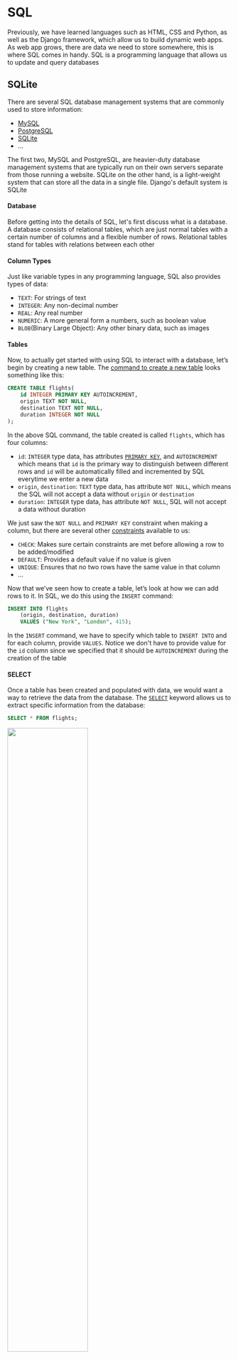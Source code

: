 # SQL

Previously, we have learned languages such as HTML, CSS and Python, as well as the Django framework, which allow us to build dynamic web apps. As web app grows, there are data we need to store somewhere, this is where SQL comes in handy. SQL is a programming language that allows us to update and query databases

## SQLite

There are several SQL database management systems that are commonly used to store information:

- [MySQL](https://www.mysql.com/)
- [PostgreSQL](https://www.postgresql.org/)
- [SQLite](https://www.sqlite.org/index.html)
- ...

The first two, MySQL and PostgreSQL, are heavier-duty database management systems that are typically run on their own servers separate from those running a website. SQLite on the other hand, is a light-weight system that can store all the data in a single file. Django's default system is SQLite

#### Database

Before getting into the details of SQL, let's first discuss what is a database. A database consists of relational tables, which are just normal tables with a certain number of columns and a flexible number of rows. Relational tables stand for tables with relations between each other

#### Column Types

Just like variable types in any programming language, SQL also provides types of data:

- `TEXT`: For strings of text
- `INTEGER`: Any non-decimal number
- `REAL`: Any real number
- `NUMERIC`: A more general form a numbers, such as boolean value
- `BLOB`(Binary Large Object): Any other binary data, such as images

#### Tables

Now, to actually get started with using SQL to interact with a database, let’s begin by creating a new table. The [command to create a new table](https://www.w3schools.com/sql/sql_create_table.asp) looks something like this:

```SQL
CREATE TABLE flights(
    id INTEGER PRIMARY KEY AUTOINCREMENT,
    origin TEXT NOT NULL,
    destination TEXT NOT NULL,
    duration INTEGER NOT NULL
);
```

In the above SQL command, the table created is called `flights`, which has four columns:

- `id`: `INTEGER` type data, has attributes [`PRIMARY KEY`](https://www.w3schools.com/sql/sql_primarykey.ASP), and `AUTOINCREMENT` which means that `id` is the primary way to distinguish between different rows and `id` will be automatically filled and incremented by SQL everytime we enter a new data
- `origin`, `destination`: `TEXT` type data, has attribute `NOT NULL`, which means the SQL will not accept a data without `origin` or `destination`
- `duration`: `INTEGER` type data, has attribute `NOT NULL`, SQL will not accept a data without duration

We just saw the `NOT NULL` and `PRIMARY KEY` constraint when making a column, but there are several other [constraints](https://www.tutorialspoint.com/sqlite/sqlite_constraints.htm) available to us:

- `CHECK`: Makes sure certain constraints are met before allowing a row to be added/modified
- `DEFAULT`: Provides a default value if no value is given
- `UNIQUE`: Ensures that no two rows have the same value in that column
- ...

Now that we’ve seen how to create a table, let’s look at how we can add rows to it. In SQL, we do this using the `INSERT` command:

```SQL
INSERT INTO flights
    (origin, destination, duration)
    VALUES ("New York", "London", 415);
```

In the `INSERT` command, we have to specify which table to `INSERT INTO` and for each column, provide `VALUES`. Notice we don't have to provide value for the `id` column since we specified that it should be `AUTOINCREMENT` during the creation of the table

#### SELECT

Once a table has been created and populated with data, we would want a way to retrieve the data from the database. The [`SELECT`](https://www.w3schools.com/sql/sql_select.asp) keyword allows us to extract specific information from the database:

```SQL
SELECT * FROM flights;
```

<img src="https://user-images.githubusercontent.com/99038613/179120199-d6665ca6-8b8b-4824-a047-68f4849de494.jpg" width=60%>

The `FROM` keyword specifies which table we are retrieving data from. The `*` is a wildcard select which means everything will be selected. Commonly, we don't have to retrieve all the data from the table, maybe just certain columns:

```SQL
SELECT origin, destination FROM flights;
```

<img src="https://user-images.githubusercontent.com/99038613/179120214-d6cbc214-cc39-421f-9bfe-82c24999aec3.jpg" width=60%>

As the table gets larger, we might not want to retrieve all the data from a column, but only a single row of data:

```SQL
SELECT * FROM flights WHERE id = 3;
```

The [`WHERE`](https://www.w3schools.com/sql/sql_where.asp) keyword allows us to specify a condition and the data that satisfies the condition will be selected and in this case, the row with `id = 3` will be selected

<img src="https://user-images.githubusercontent.com/99038613/179120223-210ec8d9-28db-4520-a662-46b73d40ff86.jpg" width=60%>

`WHERE` can also filter by any column, not just by `id`:

```SQL
SELECT * FROM flights WHERE origin = "New York";
```

<img src="https://user-images.githubusercontent.com/99038613/179120229-4baa62e3-a05d-46c6-8a2c-d3fd7e12e822.jpg" width=60%>

#### Working with SQL in the Terminal

Now that we learned that basic SQL commands, let's test them out in the terminal! In order to work with SQLite, first download it from [HERE](https://www.sqlite.org/download.html)(Specifically the sqlite-tools one in Precompiled Binaries). An alternative is to download the [DB Browser](https://sqlitebrowser.org/dl/) which provides a more user-friendly way to use SQL. Don't forget to add to environment after downloading it

After setting up SQLite, in the terminal, use the command `sqlite3 mydb.sql` to create a new database. You will not find the .sql file in your directory, if you would like to see it, use the command `.databases`. Some common SQLite commands are:

- `sqlite3 dbname.sqlite3`: Create new database
- `.quit`: Exit the SQLite command line
- `.databases`: List all databases, show them in directories they are in
- `.tables`: List all tables

The following code is an example of utilizing SQLite from command line:

```SQL
-- "--" is the comment in SQL language

-- Entering into the SQLite Prompt
% sqlite3 flights.sql
SQLite version 3.26.0 2018-12-01 12:34:55
Enter ".help" for usage hints.

-- Creating a new Table
sqlite> CREATE TABLE flights(
   ...>     id INTEGER PRIMARY KEY AUTOINCREMENT,
   ...>     origin TEXT NOT NULL,
   ...>     destination TEXT NOT NULL,
   ...>     duration INTEGER NOT NULL
   ...> );

-- Listing all current tables (Just flights for now)
sqlite> .tables
flights

-- Querying for everything within flights (Which is now empty)
sqlite> SELECT * FROM flights;

-- Adding one flight
sqlite> INSERT INTO flights
   ...>     (origin, destination, duration)
   ...>     VALUES ("New York", "London", 415);

-- Checking for new information, which we can now see
sqlite> SELECT * FROM flights;
1|New York|London|415

-- Adding some more flights
sqlite> INSERT INTO flights (origin, destination, duration) VALUES ("Shanghai", "Paris", 760);
sqlite> INSERT INTO flights (origin, destination, duration) VALUES ("Istanbul", "Tokyo", 700);
sqlite> INSERT INTO flights (origin, destination, duration) VALUES ("New York", "Paris", 435);
sqlite> INSERT INTO flights (origin, destination, duration) VALUES ("Moscow", "Paris", 245);
sqlite> INSERT INTO flights (origin, destination, duration) VALUES ("Lima", "New York", 455);

-- Querying this new information
sqlite> SELECT * FROM flights;
1|New York|London|415
2|Shanghai|Paris|760
3|Istanbul|Tokyo|700
4|New York|Paris|435
5|Moscow|Paris|245
6|Lima|New York|455

-- Changing the settings to make output more readable
sqlite> .mode columns
sqlite> .headers yes

-- Querying all information again
sqlite> SELECT * FROM flights;
id          origin      destination  duration
----------  ----------  -----------  ----------
1           New York    London       415
2           Shanghai    Paris        760
3           Istanbul    Tokyo        700
4           New York    Paris        435
5           Moscow      Paris        245
6           Lima        New York     455

-- Searching for just those flights originating in New York
sqlite> SELECT * FROM flights WHERE origin = "New York";
id          origin      destination  duration
----------  ----------  -----------  ----------
1           New York    London       415
4           New York    Paris        435
```

We can use more than just equality to filtering, for numeric values, we can use greater than or less than:

```SQL
SELECT * FROM flights WHERE duration > 500;
```

<img src="https://user-images.githubusercontent.com/99038613/179120274-3fc97e28-d7ae-40a4-a50c-aebc77242544.jpg" width=60%>

We can use other logics (AND, OR) in SQL commands:

```SQL
SELECT * FROM flights WHERE duration > 500 AND destination = "Paris";
```

<img src="https://user-images.githubusercontent.com/99038613/179120280-d246d3ab-14bf-40cc-aaae-728e1c4adae8.jpg" width=60%>

```SQL
SELECT * FROM flights WHERE duration > 500 OR destination = "Paris";
```

<img src="https://user-images.githubusercontent.com/99038613/179120287-3f1015bc-c396-47ff-8660-4d60ed0e49ae.jpg" width=60%>

Just like in Python, we can use the keyword [`IN`](https://www.w3schools.com/sql/sql_in.asp) to check if a data is one of the several options:

```SQL
SELECT * FROM flights WHERE origin IN ("New York", "Lima");
```

<img src="https://user-images.githubusercontent.com/99038613/179123498-7ae149b0-2203-4f8f-be89-19fb19fd54ea.jpg" width=60%>

We can use regular expressoins to search for data more broadly using the [`LIKE`](https://www.w3schools.com/sql/sql_like.asp) keyword. For example, we can find the data with an "a" in its `origin`:

```SQL
-- "a" can be anywhere in the origin string
SELECT * FROM flights WHERE origin LIKE "%a%";

-- "a" must be the first character in the origin string
SELECT * FROM flights WHERE origin LIKE "a%";

-- "a" must be the ending character in the origin string
SELECT * FROM flights WHERE origin LIKE "%a";
```

The `%` means 0 or more characters

<img src="https://user-images.githubusercontent.com/99038613/179123503-4bebbb69-e0e5-4431-a57e-aa2b3d21280d.jpg" width=60%>

#### Functions

There are also a number of SQL functions we can apply to the results of a query. These can be useful if we don’t need all of the data returned by a query, but just some summary statistics of the data

- [`AVERAGE`](https://www.w3schools.com/sql/sql_count_avg_sum.asp)
- [`COUNT`](https://www.w3schools.com/sql/sql_count_avg_sum.asp)
- [`MAX`](https://www.w3schools.com/sql/sql_min_max.asp)
- [`MIN`](https://www.w3schools.com/sql/sql_min_max.asp)
- [`SUM`](https://www.w3schools.com/sql/sql_count_avg_sum.asp)
- ...

#### UPDATE

We now have the ability to `CREATE` a table, `INSERT` data into a table, and `SELECT` data to retrive them. Now imagine a case where an airline might upgrade their airplane and the duration will thus decrease. In this case, we might want a way to update the data for that airline. We can [`DELETE`](https://www.w3schools.com/sql/sql_delete.asp) that data then `INSERT` an updated one:

```SQL
DELETE FROM flights
WHERE origin = "Shanghai" AND destination = "Paris";
INSERT INTO flights (origin, destination, duration) VALUES ("Shanghai", "Paris", 700);
```

But this is not the best way to do it, in fact, there is an `UPDATE` that just do this work in SQL:

```SQL
UPDATE flights
    SET duration = 700
    WHERE origin = "Shanghai"
    AND destination = "Paris";
```

However, if for instance an airline is canceled permanently, `DELETE` is the one to use. Choose the suitable SQL command to do corresponding work

#### Other Clauses

There are a number of additional clauses we can use to control queries coming back to us:

- [`LIMIT`](https://www.w3schools.com/sql/sql_top.asp): Limits the number of results returned by a query
- [`ORDER BY`](https://www.w3schools.com/sql/sql_orderby.asp): Orders the results based on a specified column
- [`GROUP BY`](https://www.w3schools.com/sql/sql_groupby.asp): Groups results by a specified column
- [`HAVING`](https://www.w3schools.com/sql/sql_having.asp): Allows for additional constraints based on the number of results

#### Joining Tables

So far, we have been working on only one table, instead of the relational tables we mentioned in the beginning about databases. It turns out that many databases in practice are popuated by number of tables tha all relate to each other in some way. In the airlines example, what if we want to add the airport code to the origin and destination? Such as JFK for New York, or PVG for Shanghai. For sure we can add more columns to store the additional information, but that will make the table too large and slow down the performance when quering or storing data. Instead, we can create another `code` table that relates the cities with their airport codes:

<img src="https://user-images.githubusercontent.com/99038613/179130207-ee87618a-f23d-4810-801a-4190f04a01fa.jpg" width=60%>

Now we have the cities with their corresponding codes, we can modify the original `flights` table to store these instead of only cities. The way to do this is by using [Foreign Keys](https://www.w3schools.com/sql/sql_foreignkey.asp) in SQL:

<img src="https://user-images.githubusercontent.com/99038613/179130216-d347ff2e-6755-4b82-8fc5-6338f7da9084.jpg" width=60%>

Notice that the data in the flights table is some numeric numbers instead of `TEXT` data of city names. These numbers themselves are meaningless, but they serve as foreign keys that connects the `flights` table to the `code` table since they are the `id` of the `code` table

In addition to airport codes, airlines might want to store the data about the passengers and what airlines did they book. Therefore, we can create another table, storing the passengers with their booked airline where the `flight_id` is also a foreign key as they are the `id` of `flights` table:

<img src="https://user-images.githubusercontent.com/99038613/179130220-de6d8456-8dd5-4061-bbae-912adb7d5860.jpg" width=60%>

We can do even better, since one passenger could book more than one flights, we can make another `people` table that only contains the information of every person and the passenger table will have a foreign key from `people` and another foreign key from `flights`:

<img src="https://user-images.githubusercontent.com/99038613/179130224-a8bf0422-9baa-471b-8b74-bcd70c1e8e4a.jpg" width=60%>

<img src="https://user-images.githubusercontent.com/99038613/179130227-6357c9f1-b337-473a-ba02-e26f07f6220e.jpg" width=60%>

This creates a "Many to Many" relationship where a passenger could book more than one airline and an airline could have more than one passenger

#### JOIN Query

Although our data are stored more efficiently by now, it seems like it may be harder to query the data since they are spreaded across several tables. SQL makes it convenient by introducing the [`JOIN`](https://www.w3schools.com/sql/sql_join.asp) query where we can combine tables for data retrieval

For example, if we want to find the origin, destination and the first names of the passengers of an airline. Just to demonstrate what the `JOIN` key do, we will use the unoptimized `passengers` table with `flight_id` being one of its columns:

```SQL
SELECT first, origin, destination
FROM ...
```

This part seems familiar since we are querying about the first names of the passengers, origin and destination of an airline. But we run into a problem since `first` is stored in another table, we cannot only specify one table, `flights`, after the `FROM` keyword. Therefore we will use the `JOIN` keyword, and specify which are the foreign keys by using the `ON` keyword:

```SQL
SELECT first, origin, destination
FROM flights JOIN passengers
ON passengers.flight_id = flights.id;
```

The result will be:

```
first         origin    destination
----------  ----------  -----------
Harry        New York     London
Ron          Shanghai     Paris
Hermione     Istanbul     Tokyo
Draco        New York     Paris
Luna          Moscow      Paris
Ginny          Lima      New York
```

We’ve just used something called an [INNER JOIN](https://www.w3schools.com/sql/sql_join_inner.asp), which means we are ignoring rows that have no matches between the tables, but there are other types of joins, including [LEFT JOIN](https://www.w3schools.com/sql/sql_join_left.asp), [RIGHT JOIN](https://www.w3schools.com/sql/sql_join_right.asp), and [FULL OUTER JOIN](https://www.w3schools.com/sql/sql_join_right.asp), which we won’t discuss here in detail

#### Indexing

Indexing is an optimization technique when querying frequently and regarding specific columns. This works as if the index page of a dictionary, which will let us find contents quicker than flipping page by page. For instance, if we know that we will frequently look up passengers by their last names, we can:

```SQL
CREATE INDEX name_index ON passengers (last);
```

#### SQL Vulnerabilities

Now that we know the basics of using SQL to work with data, it's important to know the vulnerabilities associated with using SQL. Start with [SQL Injection](https://www.w3schools.com/sql/sql_injection.asp)

SQL Injection is a malicious attack using the syntax of SQL. For example, nowadays most websites have authentification systems that need users to login to check their personal information. The SQL command to check if username and password are valid is:

```SQL
SELECT * FROM users
WHERE username = username AND password = password;
```

For instance, a user Harry might enter `harrypotter` for username and `12345` for password, then the specific SQL command will be:

```SQL
SELECT * FROM users
WHERE username = "harrypotter" AND password = "12345";
```

If the data exists in the database, then the website will log Harry in. A hacker, on the other hand, might set a username `harrypotter"--` as a username and an arbitrary password which does not exist in the database. The hacker should not be allowed to log onto Harry's account but in fact he will. This is because `--` in SQL syntax is comment, so the SQL command will become:

```SQL
SELECT * FROM users
WHERE username = "harrypotter"--" AND password = "66666";
```

As the code illustrated, the SQL command after `harrypotter` is commented out, so that if there exists a username `harrypotter` in the database, the hacker will be able to log onto that account without knowing the password

To solve this problem, we can use:

- Explicitly specifying characters to make sure SQL treats the input as plain string and not as SQL code
- An abstraction layer on top of SQL which includes its own escape sequence, so we don’t have to write SQL queries ourselves, such as using Django as the abstraction layer

Another main vulnerability when it comes to SQL is known as a [Race Condition](https://searchstorage.techtarget.com/definition/race-condition#:~:text=A%20race%20condition%20is%20an,sequence%20to%20be%20done%20correctly.)

A race condition is a situation that occurs when multiple queries to a database occur simultaneously. When these are not adequately handled, problems can arise in the precise times that databases are updated. For example, let’s say I have $150 in my bank account. A race condition could occur if I log into my bank account on both my phone and my laptop, and attempt to withdraw $100 on each device. If the bank’s software developers did not deal with race conditions correctly, then I may be able to withdraw $200 from an account with only $150 in it. One potential solution for this problem would be locking the database. We could not allow any other interaction with the database until one transaction has been completed. In the bank example, after clicking navigating to the “Make a Withdrawl” page on my computer, the bank might not allow me to navigate to that page on my phone

## Django Models

[Django Models](https://docs.djangoproject.com/en/4.0/topics/db/models/) are a level of abstraction on top of SQL that allow us to work with databases using Python classes and objects rather than direct SQL queries

Let’s get started on using models by creating a django project for our airline, and creating an app within that project:

```shell
django-admin startproject airline
cd airline
python manage.py startapp flights
```

Now we’ll have to go through the process of adding an app as usual:

1. Add `flights` to the `INSTALLED_APPS` list in `settings.py`
2. Add a route for `flights` in `urls.py`:
   `path("flights/", include(flights.urls))`
3. Create a `urls.py` file within the `flights` app

Now we will take a look at the `models.py` file. In this file, we will outline what data we want to store in our application. Then Django will determine the SQL syntax necessary to store information on each of our models

```Python
class Flight(models.Model):
    origin = models.CharField(max_length=64)
    destination = models.CharField(max_length=64)
    duration = models.IntegerField()
```

- In the first line, we create a new model that extends Django’s model class
- Below, we add fields for origin, destination, and duration. The first two are [Character Fields](https://docs.djangoproject.com/en/4.0/ref/forms/fields/#charfield), meaning they store strings, and the third is an [Integer Field](https://docs.djangoproject.com/en/4.0/ref/forms/fields/#integerfield). These are just two of many [built-in Django Field classes](https://docs.djangoproject.com/en/4.0/ref/forms/fields/#built-in-field-classes)
- We specify maximum lengths of 64 for the two Character Fields. you can check the specifications available for a given field by checking the [documentation](https://docs.djangoproject.com/en/4.0/ref/forms/fields/#built-in-field-classes)
